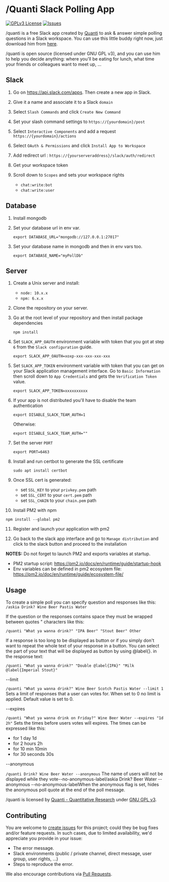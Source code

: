 # /Quanti Slack Polling App

[![GPLv3 License](https://img.shields.io/badge/License-GPL%20v3-yellow.svg)](https://opensource.org/licenses/)
[![Issues](https://img.shields.io/github/issues-raw/tterb/PlayMusic.svg?maxAge=25000)](https://github.com/Askia/askia-slack-poll/issues)

/quanti is a free Slack app created by [Quanti](https://quanti.consulting) to ask & answer simple polling questions in a Slack workspace. You can use this little buddy right now, just download him from [here](https://bot.quanti.consulting).

/quanti is open source (licensed under GNU GPL v3), and you can use him to help you decide anything: where you'll be eating for lunch, what time your friends or colleagues want to meet up, ...

## Slack

1. Go on https://api.slack.com/apps. Then create a new app in Slack.

2. Give it a name and associate it to a Slack `domain`

3. Select `Slash Commands` and click `Create New Command`

4. Set your slash command settings to `https://{yourdomain}/post`

5. Select `Interactive Components` and add a request `https://{yourdomain}/actions`

6. Select `OAuth & Permissions` and click `Install App to Workspace`

7. Add redirect url : `https://{yourserveraddress}/slack/auth/redirect`

7. Get your workspace token

8. Scroll down to `Scopes` and sets your workspace rights

   - `chat:write:bot`
   - `chat:write:user`

## Database

1. Install mongodb

2. Set your database url in env var. 
   
   ```
   export DATABASE_URL="mongodb://127.0.0.1:27017"
   ```

3. Set your database name in mongodb and then in env vars too.

   ```
   export DATABASE_NAME="myPollDb"
   ```

## Server

1. Create a Unix server and install:

   - `node: 10.x.x`
   - `npm: 6.x.x`

2. Clone the repository on your server.

3. Go at the root level of your repository and then install
   package dependencies

   ```
   npm install
   ```

4. Set `SLACK_APP_OAUTH` environment variable with token that you got at
   step `6` from the `Slack configuration` guide.

   ```
   export SLACK_APP_OAUTH=xoxp-xxx-xxx-xxx-xxx
   ```

5. Set `SLACK_APP_TOKEN` environment variable with token that you can get
   on your Slack application management interface. Go to `Basic Information`
   then scroll down to `App Credentials` and gets the `Verification Token`
   value.

   ```
   export SLACK_APP_TOKEN=xxxxxxxxxx
   ```

6. If your app is not distributed you'll have to disable the team authentication

   ```
   export DISABLE_SLACK_TEAM_AUTH=1
   ```

   Otherwise:

   ```
   export DISABLE_SLACK_TEAM_AUTH=""
   ```

7. Set the server `PORT`

   ```
   export PORT=6463
   ```

8. Install and run certbot to generate the SSL certificate

   ```
   sudo apt install certbot
   ```

9. Once SSL cert is generated:

   * set `SSL_KEY` to your `privkey.pem` path
   * set `SSL_CERT` to your `cert.pem` path
   * set `SSL_CHAIN` to your `chain.pem` path

10. Install PM2 with npm

   ```
   npm install --global pm2
   ```

11. Register and launch your application with pm2

12. Go back to the slack app interface and go to `Manage distribution` and click to the slack button and proceed to the installation

**NOTES:** Do not forget to launch PM2 and exports variables at startup.

- PM2 startup script: https://pm2.io/docs/en/runtime/guide/startup-hook
- Env variables can be defined in pm2 ecosystem file: https://pm2.io/doc/en/runtime/guide/ecosystem-file/

## Usage

To create a simple poll you can specify question and responses like this:
`/askia Drink? Wine Beer Pastis Water`

If the question or the responses contains space they must be wrapped between quotes \" characters like this:

`/quanti "What ya wanna drink?" "IPA Beer" "Stout Beer" Other`

If a response is too long to be displayed as button or if you simply don't want to repeat the whole text of your response in a button. You can select the part of your text that will be displayed as button by using @label{}. in the response text:

`/quanti "What ya wanna drink?" "Double @label{IPA}" "Milk @label{Imperial Stout}"`

--limit

`/quanti "What ya wanna drink?" Wine Beer Scotch Pastis Water --limit 1`
Sets a limit of responses that a user can votes for. When set to 0 no limit is applied. Default value is set to 0.

--expires

`/quanti "What ya wanna drink on Friday?" Wine Beer Water --expires "1d 2h"`
Sets the times before users votes will expires. The times can be expressed like this:
- for 1 day 1d
- for 2 hours 2h
- for 10 min 10min
- for 30 seconds 30s

--anonymous

`/quanti Drink? Wine Beer Water --anonymous`
The name of users will not be displayed while they vote--no-anonymous-label/askia Drink? Beer Water --anonymous --no-anonymous-labelWhen the anonymous flag is set, hides the anonymous poll quote at the end of the poll message. 

/quanti is licensed by [Quanti - Quantitative Research](https://www.quanti.consulting) under [GNU GPL v3](https://github.com/Zenifold/quanti-slack-poll/blob/master/LICENSE).

## Contributing

You are welcome to [create issues](https://github.com/Askia/askia-slack-poll/issues) for this project; could they be bug fixes and/or feature requests.
In such cases, due to limited availability, we'd appreciate you provide in your issue:

- The error message.
- Slack environments (public / private channel, direct message, user group, user rights, ...)
- Steps to reproduce the error.

We also encourage contributions via [Pull Requests](https://github.com/Askia/askia-slack-poll/pulls).
